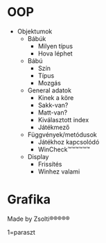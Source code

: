 # OOP
- Objektumok
    - Bábúk
        - Milyen típus
        - Hova léphet
    - Bábú
        - Szín
        - Típus
        - Mozgás
    - General adatok
        - Kinek a köre
        - Sakk-van?
        - Matt-van?
        - Kiválasztott index
        - Játékmező
    - Függvények/metódusok
        - Játékhoz kapcsolódó
        - WinCheck™™™™™™
    - Display
        - Frissítés
        - Winhez valami
# Grafika
Made by Zsolti®®®®®

1=paraszt